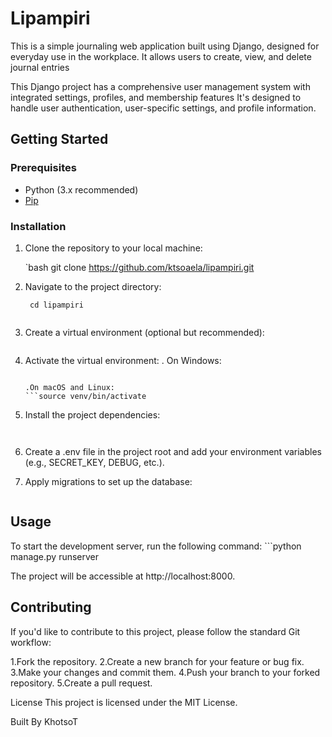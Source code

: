 # Lipampiri


This is a simple journaling web application built using Django, designed for everyday use in the workplace. It allows users to create, view, and delete journal entries


This Django project has a comprehensive user management system with integrated settings, profiles, and membership features It's designed to handle user authentication, user-specific settings, and profile information. 


## Getting Started

### Prerequisites

- Python (3.x recommended)
- [Pip](https://pip.pypa.io/en/stable/installation/)

### Installation

1. Clone the repository to your local machine:

   `bash
   git clone https://github.com/ktsoaela/lipampiri.git


2. Navigate to the project directory:
    ```
     cd lipampiri


3. Create a virtual environment (optional but recommended):
    ```python -m venv venv

4. Activate the virtual environment:
    . On Windows:
    ``` venv\Scripts\activate

    .On macOS and Linux:
    ```source venv/bin/activate

5. Install the project dependencies:
    ```pip install -r requirements.txt


6. Create a .env file in the project root and add your environment variables (e.g., SECRET_KEY, DEBUG, etc.).

7. Apply migrations to set up the database:
    ``` python manage.py migrate


## Usage
To start the development server, run the following command:
    ```python manage.py runserver


The project will be accessible at http://localhost:8000.

## Contributing
If you'd like to contribute to this project, please follow the standard Git workflow:

1.Fork the repository.
2.Create a new branch for your feature or bug fix.
3.Make your changes and commit them.
4.Push your branch to your forked repository.
5.Create a pull request.

License
This project is licensed under the MIT License.

Built By KhotsoT
